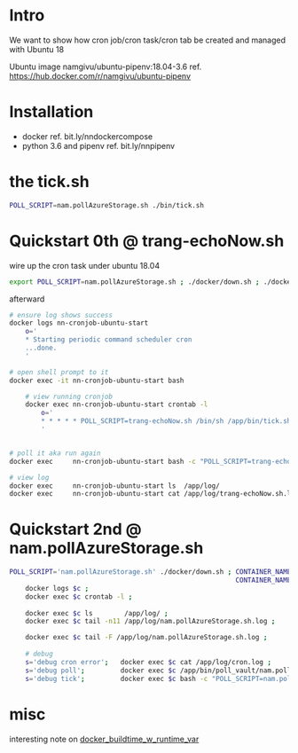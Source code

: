 # Intro
We want to show how cron job/cron task/cron tab be created and managed with Ubuntu 18

Ubuntu image namgivu/ubuntu-pipenv:18.04-3.6
ref. https://hub.docker.com/r/namgivu/ubuntu-pipenv

# Installation
- docker ref. bit.ly/nndockercompose
- python 3.6 and pipenv ref. bit.ly/nnpipenv

# the tick.sh
```bash
POLL_SCRIPT=nam.pollAzureStorage.sh ./bin/tick.sh
```

# Quickstart 0th @ trang-echoNow.sh
wire up the cron task under ubuntu 18.04
```bash
export POLL_SCRIPT=nam.pollAzureStorage.sh ; ./docker/down.sh ; ./docker/build-run.sh
```

afterward
```bash
# ensure log shows success
docker logs nn-cronjob-ubuntu-start
    o='
    * Starting periodic command scheduler cron
    ...done.
    '

# open shell prompt to it
docker exec -it nn-cronjob-ubuntu-start bash

    # view running cronjob
    docker exec nn-cronjob-ubuntu-start crontab -l
        o='
        * * * * * POLL_SCRIPT=trang-echoNow.sh /bin/sh /app/bin/tick.sh
        '


# poll it aka run again
docker exec     nn-cronjob-ubuntu-start bash -c "POLL_SCRIPT=trang-echoNow.sh /app/bin/tick.sh"

# view log
docker exec     nn-cronjob-ubuntu-start ls  /app/log/
docker exec     nn-cronjob-ubuntu-start cat /app/log/trang-echoNow.sh.log
```


# Quickstart 2nd @ nam.pollAzureStorage.sh
```bash
POLL_SCRIPT='nam.pollAzureStorage.sh' ./docker/down.sh ; CONTAINER_NAME='cronjob' POLL_SCRIPT='nam.pollAzureStorage.sh' ./docker/build-run.sh ;
                                                         CONTAINER_NAME='cronjob' POLL_SCRIPT='nam.pollAzureStorage.sh' c="${CONTAINER_NAME}__${POLL_SCRIPT}" ; echo $c
    docker logs $c ;
    docker exec $c crontab -l ;
    
    docker exec $c ls        /app/log/ ;
    docker exec $c tail -n11 /app/log/nam.pollAzureStorage.sh.log ;

    docker exec $c tail -F /app/log/nam.pollAzureStorage.sh.log ;
    
    # debug
    s='debug cron error';   docker exec $c cat /app/log/cron.log ;
    s='debug poll';         docker exec $c /app/bin/poll_vault/nam.pollAzureStorage.sh ;
    s='debug tick';         docker exec $c bash -c "POLL_SCRIPT=nam.pollAzureStorage.sh ./bin/tick.sh" ;
```


# misc
interesting note on [docker_buildtime_w_runtime_var](./__doc__/note.md)

